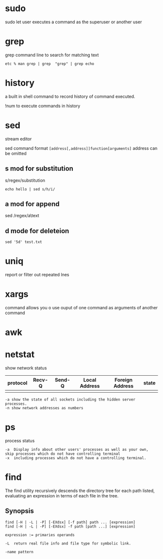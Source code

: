 # sudo

sudo let user executes a command as the superuser or another user


# grep
grep command line to search for matching text

```
etc % man grep | grep  "grep" | grep echo
```

# history
a built in shell command to record history of command executed.

!num to execute commands in history


# sed

stream editor

sed command format `[address[,address]]function[arguments]` address can be omitted

## s mod for substitution
s/regex/substitution
```
echo hello | sed s/h/i/
```
## a mod for append
sed /regex/a\text

## d mode for deleteion
```
sed '5d' test.txt
```

# uniq
report or filter out repeated lnes

# xargs
command allows you o use ouput of one command as arguments of another command

# awk


# netstat
show network status

| protocol | Recv-Q | Send-Q | Local Address | Foreign Address | state |
| -------- | ------ | ------ | ------------- | --------------- | ----- |
|          |        |        |               |                 |       |



```
-a show the state of all sockets including the hidden server processes.
-n show network addresses as numbers
```


# ps

process status

```
-a  Display info about other users' processes as well as your own, skip processes which do not have controlling terminal
-x  including processes which do not have a controlling terminal.

```


# find
The find utility recursively descends the directory tree for each path listed, evaluating an expression in terms of each file in the tree.

## Synopsis
```
find [-H | -L | -P] [-EXdsx] [-f path] path ... [expression]
find [-H | -L | -P] [-EXdsx] -f path [path ...] [expression]

expression := primaries operands

-L  return real file info and file type for symbolic link.

-name pattern 
```
